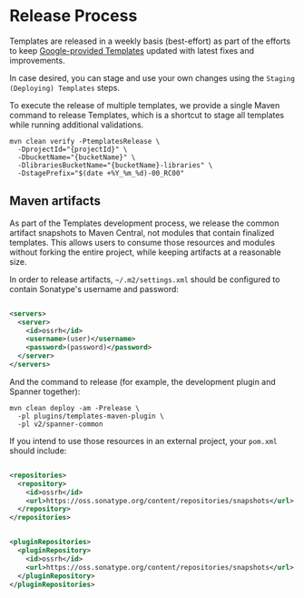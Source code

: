 # Release Process

Templates are released in a weekly basis (best-effort) as part of the efforts to
keep [Google-provided Templates](https://cloud.google.com/dataflow/docs/guides/templates/provided-templates) updated with latest fixes and improvements.

In case desired, you can stage and use your own changes using the `Staging (Deploying) Templates` steps.

To execute the release of multiple templates, we provide a single Maven command to release Templates, which is a shortcut to
stage all templates while running additional validations.

```shell
mvn clean verify -PtemplatesRelease \
  -DprojectId="{projectId}" \
  -DbucketName="{bucketName}" \
  -DlibrariesBucketName="{bucketName}-libraries" \
  -DstagePrefix="$(date +%Y_%m_%d)-00_RC00"
```

## Maven artifacts

As part of the Templates development process, we release the common artifact snapshots to Maven Central, not
modules that contain finalized templates. This allows users to consume those resources and modules without forking the
entire project, while keeping artifacts at a reasonable size.

In order to release artifacts, `~/.m2/settings.xml` should be configured to contain Sonatype's username and password:

```xml

<servers>
  <server>
    <id>ossrh</id>
    <username>(user)</username>
    <password>(password)</password>
  </server>
</servers>
```

And the command to release (for example, the development plugin and Spanner together):

```shell
mvn clean deploy -am -Prelease \
  -pl plugins/templates-maven-plugin \
  -pl v2/spanner-common
```

If you intend to use those resources in an external project, your `pom.xml` should include:

```xml

<repositories>
  <repository>
    <id>ossrh</id>
    <url>https://oss.sonatype.org/content/repositories/snapshots</url>
  </repository>
</repositories>
```

```xml

<pluginRepositories>
  <pluginRepository>
    <id>ossrh</id>
    <url>https://oss.sonatype.org/content/repositories/snapshots</url>
  </pluginRepository>
</pluginRepositories>
```